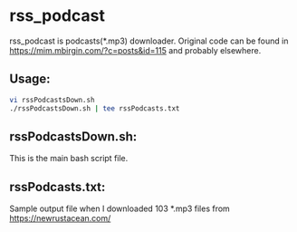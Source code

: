 # rss_podcast

rss_podcast is podcasts(*.mp3) downloader. Original code can be found in https://mim.mbirgin.com/?c=posts&id=115 and probably elsewhere.

## Usage:

```bash
vi rssPodcastsDown.sh
./rssPodcastsDown.sh | tee rssPodcasts.txt
```

## rssPodcastsDown.sh:
This is the main bash script file.

## rssPodcasts.txt:
Sample output file when I downloaded 103 *.mp3 files from https://newrustacean.com/

